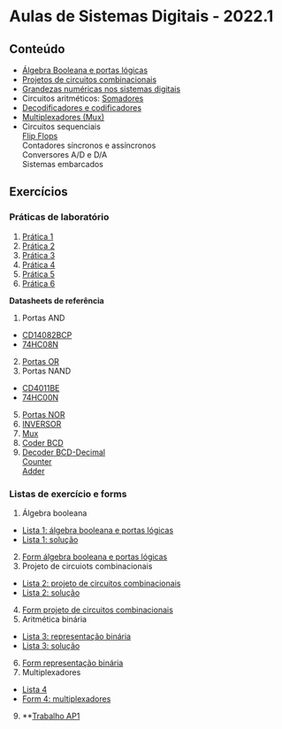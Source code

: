 # Aulas de Sistemas Digitais - 2022.1

## Conteúdo
* [Álgebra Booleana e portas lógicas](sisdig_aulas/sisdig_1.pdf)
* [Projetos de circuitos combinacionais](sisdig_aulas/sisdig_2-1.pdf)
* [Grandezas numéricas nos sistemas digitais](sisdig_aulas/sisdig_3.pdf)
* Circuitos aritméticos: [Somadores](sisdig_aulas/sisdig_4.pdf)
* [Decodificadores e codificadores](sisdig_aulas/sisdig_5.pdf)
* [Multiplexadores (Mux)](sisdig_aulas/sisdig_6.pdf)
* Circuitos sequenciais  
    [Flip Flops](sisdig_aulas/sisdig_7.pdf)  
    Contadores síncronos e assíncronos  
    Conversores A/D e D/A  
    Sistemas embarcados

## Exercícios

### Práticas de laboratório
1. [Prática 1](sisdig_aulas/sisdig_pratica1.md)
2. [Prática 2](/arq_aulas/arq_pratica1.md)
3. [Prática 3](/arq_aulas/arq_pratica2.md)
4. [Prática 4](sisdig_aulas/sisdig_pratica2.md)
5. [Prática 5](sisdig_aulas/sisdig_pratica3.md)
6. [Prática 6](sisdig_aulas/sisdig_pratica4.md)  

**Datasheets de referência**  
1. Portas AND
+ [CD14082BCP](sisdig_aulas/CD14082BCP_Motorola.pdf)  
+ [74HC08N](sisdig_aulas/74HC08N_Philips.pdf)
2. [Portas OR](sisdig_aulas/SN74HC32N_Texas.pdf)  
3. Portas NAND 
+ [CD4011BE](sisdig_aulas/CD4011BE_Texas.pdf)  
+ [74HC00N](sisdig_aulas/74HC00N_Philips.pdf)
5. [Portas NOR](sisdig_aulas/SN74HC02N_Texas.pdf)
6. [INVERSOR](sisdig_aulas/SN74HC04_Philips.pdf)  
7. [Mux](sisdig_aulas/SN74HC151N_Texas.pdf)  
8. [Coder BCD](sisdig_aulas/CD4511_Texas.pdf)  
9. [Decoder BCD-Decimal](sisdig_aulas/CD4028_Texas.pdf)  
[Counter](sisdig_aulas/74HC161_Philips.pdf)  
[Adder](sisdig_aulas/74LS283_National.pdf)

### Listas de exercício e forms
1. Álgebra booleana  
+ [Lista 1: álgebra booleana e portas lógicas](sisdig_aulas/sisdig_exercicios/Lista1-AlgebraBooleana-Gates.pdf)  
+ [Lista 1: solução](sisdig_aulas/sisdig_exercicios/sisdig_lista1_sol.pdf)
2. [Form álgebra booleana e portas lógicas](https://forms.gle/5pouUtxLecaapEoL7)
3. Projeto de circuiots combinacionais
+ [Lista 2: projeto de circuitos combinacionais](sisdig_aulas/sisdig_exercicios/Lista2-ProjetoCircuitosCombinacionais.pdf)  
+ [Lista 2: solução](sisdig_aulas/sisdig_exercicios/sisdig_lista2_sol.pdf)
4. [Form projeto de circuitos combinacionais](https://forms.gle/2CthQwVdgyLThFvQ8)  
5. Aritmética binária
+ [Lista 3: representação binária](sisdig_aulas/sisdig_exercicios/Lista3-NumerosBinarios.pdf)  
+ [Lista 3: solução](sisdig_aulas/sisdig_exercicios/Lista2-Projeto_Circuitos-Solucao.pdf)  
6. [Form representação binária](https://forms.gle/4nmhzPPj18UVwMiu9)
7. Multiplexadores 
+ [Lista 4](sisdig_aulas/sisdig_exercicios/Lista4-Mux.pdf)  
+ [Form 4: multiplexadores](https://forms.gle/qrKyKyndmcwheaBXA)     
9. **[Trabalho AP1](sisdig_aulas/sisdig_exercicios/sisdig_AP1_trabalho.pdf)
